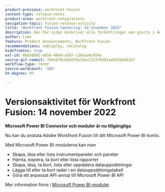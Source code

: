 ```yaml
---
product-previous: workfront-fusion
content-type: release-notes
product-area: workfront-integrations
navigation-topic: fusion-release-activity
title: "Workfront Fusion-lansering: 14 november 2022"
description: Den här sidan beskriver alla förbättringar som gjorts i Adobe Workfront Fusion den 14 november 2022.
author: Luke
feature: Product Announcements, Workfront Fusion
recommendations: noDisplay, noCatalog
hidefromtoc: true
exl-id: 06b5d602-e656-40e8-a397-c39eaadc924a
source-git-commit: 76deb76c66e8f8a7dea721378591ae035b8d42e7
workflow-type: tm+mt
source-wordcount: '105'
ht-degree: 0%

---
```


# Versionsaktivitet för Workfront Fusion: 14 november 2022

**Microsoft Power BI Connector och moduler är nu tillgängliga**

Nu kan du ansluta Adobe Workfront Fusion till ditt Microsoft Power BI-konto.

Med Microsoft Power BI-modulerna kan man

* Skapa, läsa eller lista instrumentpaneler och paneler
* Hämta, kopiera, ta bort eller lista rapporter
* Skapa, läsa, ta bort, lista eller uppdatera datauppsättningar
* Lägga till eller ta bort rader i en datauppsättningstabell
* Göra ett anpassat API-anrop till Microsoft Power BI API

Mer information finns i [Microsoft Power BI-moduler](../../../workfront-fusion/apps-and-their-modules/powerbi-modules.md).
